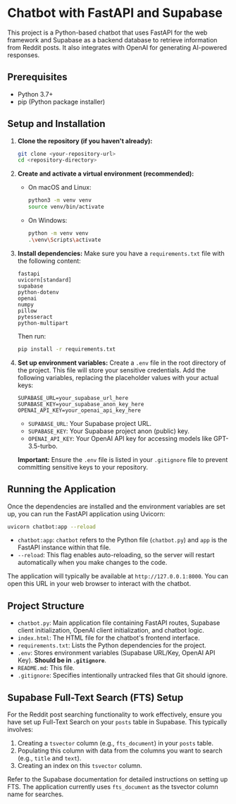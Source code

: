 # Chatbot with FastAPI and Supabase

This project is a Python-based chatbot that uses FastAPI for the web framework and Supabase as a backend database to retrieve information from Reddit posts. It also integrates with OpenAI for generating AI-powered responses.

## Prerequisites

- Python 3.7+
- pip (Python package installer)

## Setup and Installation

1.  **Clone the repository (if you haven't already):**
    ```bash
    git clone <your-repository-url>
    cd <repository-directory>
    ```

2.  **Create and activate a virtual environment (recommended):**
    -   On macOS and Linux:
        ```bash
        python3 -m venv venv
        source venv/bin/activate
        ```
    -   On Windows:
        ```bash
        python -m venv venv
        .\venv\Scripts\activate
        ```

3.  **Install dependencies:**
    Make sure you have a `requirements.txt` file with the following content:
    ```
    fastapi
    uvicorn[standard]
    supabase
    python-dotenv
    openai
    numpy
    pillow
    pytesseract
    python-multipart
    ```
    Then run:
    ```bash
    pip install -r requirements.txt
    ```

4.  **Set up environment variables:**
    Create a `.env` file in the root directory of the project. This file will store your sensitive credentials. Add the following variables, replacing the placeholder values with your actual keys:

    ```env
    SUPABASE_URL=your_supabase_url_here
    SUPABASE_KEY=your_supabase_anon_key_here
    OPENAI_API_KEY=your_openai_api_key_here
    ```
    *   `SUPABASE_URL`: Your Supabase project URL.
    *   `SUPABASE_KEY`: Your Supabase project anon (public) key.
    *   `OPENAI_API_KEY`: Your OpenAI API key for accessing models like GPT-3.5-turbo.

    **Important:** Ensure the `.env` file is listed in your `.gitignore` file to prevent committing sensitive keys to your repository.

## Running the Application

Once the dependencies are installed and the environment variables are set up, you can run the FastAPI application using Uvicorn:

```bash
uvicorn chatbot:app --reload
```

-   `chatbot:app`: `chatbot` refers to the Python file (`chatbot.py`) and `app` is the FastAPI instance within that file.
-   `--reload`: This flag enables auto-reloading, so the server will restart automatically when you make changes to the code.

The application will typically be available at `http://127.0.0.1:8000`. You can open this URL in your web browser to interact with the chatbot.

## Project Structure

-   `chatbot.py`: Main application file containing FastAPI routes, Supabase client initialization, OpenAI client initialization, and chatbot logic.
-   `index.html`: The HTML file for the chatbot's frontend interface.
-   `requirements.txt`: Lists the Python dependencies for the project.
-   `.env`: Stores environment variables (Supabase URL/Key, OpenAI API Key). **Should be in `.gitignore`**.
-   `README.md`: This file.
-   `.gitignore`: Specifies intentionally untracked files that Git should ignore.

## Supabase Full-Text Search (FTS) Setup

For the Reddit post searching functionality to work effectively, ensure you have set up Full-Text Search on your `posts` table in Supabase. This typically involves:

1.  Creating a `tsvector` column (e.g., `fts_document`) in your `posts` table.
2.  Populating this column with data from the columns you want to search (e.g., `title` and `text`).
3.  Creating an index on this `tsvector` column.

Refer to the Supabase documentation for detailed instructions on setting up FTS. The application currently uses `fts_document` as the tsvector column name for searches. 
